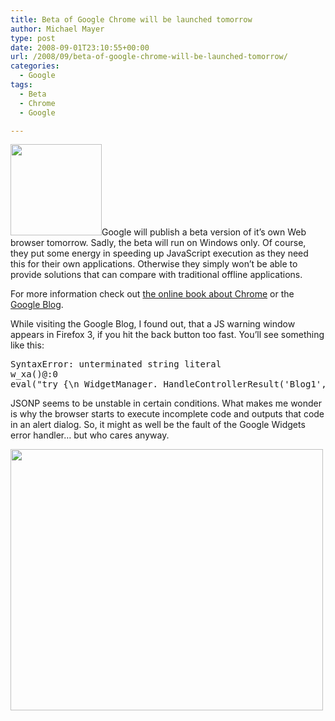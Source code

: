 ```yaml
---
title: Beta of Google Chrome will be launched tomorrow
author: Michael Mayer
type: post
date: 2008-09-01T23:10:55+00:00
url: /2008/09/beta-of-google-chrome-will-be-launched-tomorrow/
categories:
  - Google
tags:
  - Beta
  - Chrome
  - Google

---
```

[<img class="alignright size-full wp-image-840" title="Google Chrome Logo" src="http://www.nulldevice.de/wp-content/uploads/2008/09/google-chrome.jpg" alt="" width="146" height="146" />][1]Google will publish a beta version of it&#8217;s own Web browser tomorrow. Sadly, the beta will run on Windows only. Of course, they put some energy in speeding up JavaScript execution as they need this for their own applications. Otherwise they simply won&#8217;t be able to provide solutions that can compare with traditional offline applications.

For more information check out [the online book about Chrome][2] or the [Google Blog][3].

While visiting the Google Blog, I found out, that a JS warning window appears in Firefox 3, if you hit the back button too fast. You&#8217;ll see something like this:

<pre>SyntaxError: unterminated string literal
w_xa()@:0
eval("try {\n_WidgetManager._HandleControllerResult('Blog1', 'backlinks',{'numBacklinks': [...]</pre>

JSONP seems to be unstable in certain conditions. What makes me wonder is why the browser starts to execute incomplete code and outputs that code in an alert dialog. So, it might as well be the fault of the Google Widgets error handler&#8230; but who cares anyway.

[<img class="alignnone size-medium wp-image-865" title="Google Chrome Beta Screenshot" src="http://www.nulldevice.de/wp-content/uploads/2008/09/chrome2-500x418.png" alt="" width="500" height="418" srcset="https://blog.liquidbytes.net/wp-content/uploads/2008/09/chrome2-500x418.png 500w, https://blog.liquidbytes.net/wp-content/uploads/2008/09/chrome2.png 800w" sizes="(max-width: 500px) 100vw, 500px" />][4]

 [1]: http://www.nulldevice.de/wp-content/uploads/2008/09/google-chrome.jpg
 [2]: http://books.google.com/books?id=8UsqHohwwVYC&printsec=frontcover
 [3]: http://googleblog.blogspot.com/2008/09/fresh-take-on-browser.html
 [4]: http://www.nulldevice.de/wp-content/uploads/2008/09/chrome2.png